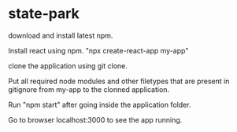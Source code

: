 # state-park
download and install latest npm.

Install react using npm. "npx create-react-app my-app"

clone the application using git clone.

Put all required node modules and other filetypes that are present in gitignore from my-app to the clonned application.

Run "npm start" after going inside the application folder.

Go to browser localhost:3000 to see the app running.
